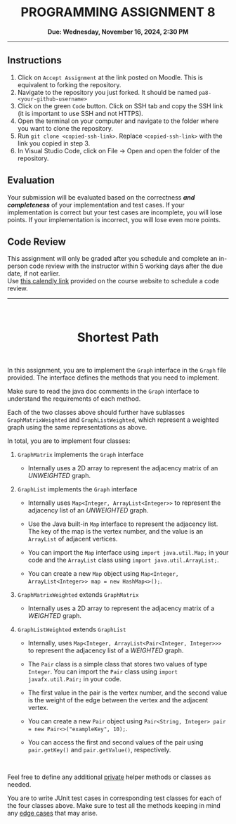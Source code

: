 

<center><h1>PROGRAMMING ASSIGNMENT 8</h1>

**Due: Wednesday, November 16, 2024, 2:30 PM**</center>

---
## **Instructions**
1. Click on `Accept Assignment` at the link posted on Moodle. This is equivalent to forking the repository.</font>
2. Navigate to the repository you just forked. It should be named `pa8-<your-github-username>`
3. Click on the green `Code` button. Click on SSH tab and copy the SSH link (it is important to use SSH and not HTTPS).
4. Open the terminal on your computer and navigate to the folder where you want to clone the repository.
5. Run `git clone <copied-ssh-link>`. Replace `<copied-ssh-link>` with the link you copied in step 3.
6. In Visual Studio Code, click on File -> Open and open the folder of the repository. 

## Evaluation

Your submission will be evaluated based on the correctness **_and completeness_** of your implementation and test cases. If your implementation is correct but your test cases are incomplete, you will lose points. If your implementation is incorrect, you will lose even more points.

## **Code Review**
This assignment will only be graded after you schedule and complete an in-person code review 
with the instructor within 5 working days after the due date, if not earlier. \
Use [this calendly link](https://calendly.com/ssultan-dpq/) provided on the course website to schedule a code review.

---

<br/>
<h1><center>Shortest Path</h1></center>

<br/>

In this assignment, you are to implement the `Graph` interface in the `Graph` file provided. The interface defines the methods that you need to implement. 

   Make sure to read the java doc comments in the `Graph` interface to understand the requirements of each method.

Each of the two classes above should further have sublasses `GraphMatrixWeighted` and `GraphListWeighted`, which represent a weighted graph using the same representations as above.

In total, you are to implement four classes:

1. `GraphMatrix` implements the `Graph` interface 

    * Internally uses a 2D array to represent the adjacency matrix of an _UNWEIGHTED_ graph. 

2. `GraphList` implements the `Graph` interface

    * Internally uses `Map<Integer, ArrayList<Integer>>` to represent the adjacency list of an _UNWEIGHTED_ graph.

    * Use the Java built-in `Map` interface to represent the adjacency list. The key of the map is the vertex number, and the value is an `ArrayList` of adjacent vertices.

    * You can import the `Map` interface using `import java.util.Map;` in your code and the `ArrayList` class using `import java.util.ArrayList;`.

    * You can create a new `Map` object using `Map<Integer, ArrayList<Integer>> map = new HashMap<>();`.

3. `GraphMatrixWeighted` extends `GraphMatrix`

    * Internally uses a 2D array to represent the adjacency matrix of a _WEIGHTED_ graph. 

4. `GraphListWeighted` extends `GraphList` 

    * Internally, uses `Map<Integer, ArrayList<Pair<Integer, Integer>>>` to represent the adjacency list of a _WEIGHTED_ graph. 

    * The `Pair` class is a simple class that stores two values of type `Integer`. You can import the `Pair` class using `import javafx.util.Pair;` in your code.

    * The first value in the pair is the vertex number, and the second value is the weight of the edge between the vertex and the adjacent vertex.

    * You can create a new `Pair` object using `Pair<String, Integer> pair = new Pair<>("exampleKey", 10);`.

    * You can access the first and second values of the pair using `pair.getKey()` and `pair.getValue()`, respectively.

<br/>

Feel free to define any additional <u>private</u> helper methods or classes as needed. 

You are to write JUnit test cases in corresponding test classes for each of the four classes above. Make sure to test all the methods keeping in mind any <u>edge cases</u> that may arise.
